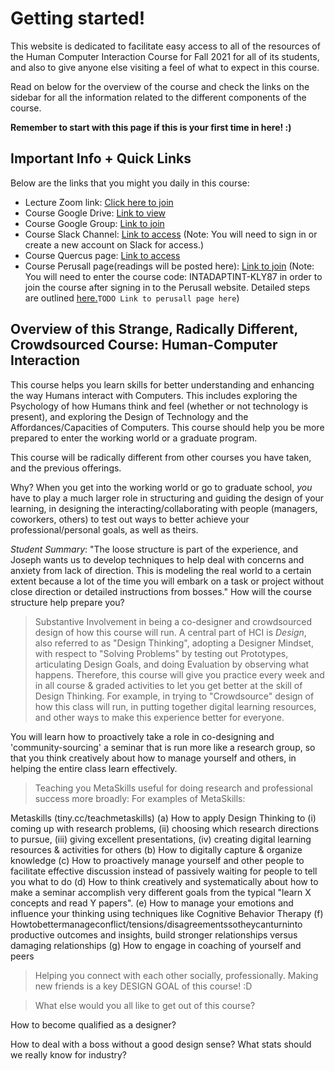 # Getting started!

This website is dedicated to facilitate easy access to all of the resources of the Human Computer Interaction Course for Fall 2021 for all of its students, and also to give anyone else visiting a feel of what to expect in this course.

Read on below for the overview of the course and check the links on the sidebar for all the information related to the different components of the course.

**Remember to start with this page if this is your first time in here! :)**

## Important Info + Quick Links

Below are the links that you might you daily in this course:

- Lecture Zoom link: [Click here to join](https://utoronto.zoom.us/j/89188535322)
- Course Google Drive: [Link to view](https://drive.google.com/drive/folders/185H7YWGR9R__4vNmLd74U3Jia6y2BOkg)
- Course Google Group: [Link to join](https://groups.google.com/g/hcisem21fall)
- Course Slack Channel: [Link to access](https://join.slack.com/t/42821spring/shared_invite/zt-vmjqn9y9-lSr3S9R~4wwV2nyxZ4rWEQ) (Note: You will need to sign in or create a new account on Slack for access.)
- Course Quercus page: [Link to access](https://q.utoronto.ca/courses/239116)
- Course Perusall page(readings will be posted here): [Link to join]() (Note: You will need to enter the course code: INTADAPTINT-KLY87 in order to join the course after signing in to the Perusall website. Detailed steps are outlined [here.](#)```TODO Link to perusall page here```)



## Overview of this Strange, Radically Different, Crowdsourced Course: Human-Computer Interaction

This course helps you learn skills for better understanding and enhancing the way Humans interact with Computers. This includes exploring the Psychology of how Humans think and feel (whether or not technology is present), and exploring the Design of Technology and the Affordances/Capacities of Computers. This course should help you be more prepared to enter the working world or a graduate program.

This course will be radically different from other courses you have taken, and the previous offerings.

Why? When you get into the working world or go to graduate school, *you* have to play a much larger role in structuring and guiding the design of your learning, in designing the interacting/collaborating with people (managers, coworkers, others) to test out ways to better achieve your professional/personal goals, as well as theirs.

*Student Summary*: "The loose structure is part of the experience, and Joseph wants us to develop techniques to help deal with concerns and anxiety from lack of direction. This is modeling the real world to a certain extent because a lot of the time you will embark on a task or project without close direction or detailed instructions from bosses."
How will the course structure help prepare you?

> Substantive Involvement in being a co-designer and crowdsourced design of how this course will run. A central part of HCI is *Design*, also referred to as "Design Thinking", adopting a Designer Mindset, with respect to "Solving Problems" by testing out Prototypes, articulating Design Goals, and doing Evaluation by observing what happens. Therefore, this course will give you practice every week and in all course & graded activities to let you get better at the skill of Design Thinking. For example, in trying to "Crowdsource" design of how this class will run, in putting together digital learning resources, and other ways to make this experience better for everyone.

You will learn how to proactively take a role in co-designing and 'community-sourcing' a seminar that is run more like a research group, so that you think creatively about how to manage yourself and others, in helping the entire class learn effectively.

> Teaching you MetaSkills useful for doing research and professional success more broadly: For examples of MetaSkills:

Metaskills (tiny.cc/teachmetaskills)
(a) How to apply Design Thinking to
(i) coming up with research problems,
(ii) choosing which research directions to pursue,
(iii) giving excellent presentations,
(iv) creating digital learning resources & activities for others
(b) How to digitally capture & organize knowledge
(c) How to proactively manage yourself and other people to facilitate effective
discussion instead of passively waiting for people to tell you what to do
(d) How to think creatively and systematically about how to make a seminar
accomplish very different goals from the typical "learn X concepts and read Y
papers".
(e) How to manage your emotions and influence your thinking using techniques like
Cognitive Behavior Therapy
(f) Howtobettermanageconflict/tensions/disagreementssotheycanturninto
productive outcomes and insights, build stronger relationships versus damaging
relationships
(g) How to engage in coaching of yourself and peers

> Helping you connect with each other socially, professionally. Making new friends is a key DESIGN GOAL of this course! :D

> What else would you all like to get out of this course?

How to become qualified as a designer?

How to deal with a boss without a good design sense? What stats should we really know for industry?


